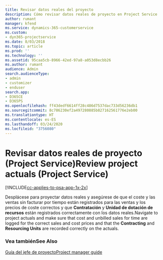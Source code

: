 ```yaml
---
title: Revisar datos reales del proyecto
description: Cómo revisar datos reales de proyecto en Project Service
author: rumant
manager: kfend
ms.service: dynamics-365-customerservice
ms.custom:
- dyn365-projectservice
ms.date: 8/03/2018
ms.topic: article
ms.prod: ''
ms.technology: ''
ms.assetid: 95caa5cb-8966-42ed-97a8-a053d8ecbb26
ms.author: rumant
audience: Admin
search.audienceType:
- admin
- customizer
- enduser
search.app:
- D365CE
- D365PS
ms.openlocfilehash: ff43dedf6614ff28c486d7537dac733d56236db1
ms.sourcegitcommit: 8c786230ef2a497280885b827162561776e2eb00
ms.translationtype: HT
ms.contentlocale: es-ES
ms.lasthandoff: 03/24/2020
ms.locfileid: "3756080"
---
```

# <a name="review-project-actuals-project-service"></a><span data-ttu-id="abd5c-103">Revisar datos reales de proyecto (Project Service)</span><span class="sxs-lookup"><span data-stu-id="abd5c-103">Review project actuals (Project Service)</span></span>

[!INCLUDE[cc-applies-to-psa-app-1x-2x](../includes/cc-applies-to-psa-app-1x-2x.md)]

<span data-ttu-id="abd5c-104">Desplácese para proyectar datos reales y asegúrese de que el coste y las ventas sin facturar por tiempo están registrados para las ventas y los precios de coste correctos y que **Contratación** y **Unidad de dotación de recursos** están registrados correctamente con los datos reales.</span><span class="sxs-lookup"><span data-stu-id="abd5c-104">Navigate to project actuals and make sure that cost and unbilled sales for time are logged for the correct sales and cost prices and that the **Contracting** and **Resourcing Units** are recorded correctly on the actuals.</span></span>  
  
### <a name="see-also"></a><span data-ttu-id="abd5c-105">Vea también</span><span class="sxs-lookup"><span data-stu-id="abd5c-105">See Also</span></span>  
 [<span data-ttu-id="abd5c-106">Guía del jefe de proyecto</span><span class="sxs-lookup"><span data-stu-id="abd5c-106">Project manager guide</span></span>](../project-service/project-manager-guide.md)
